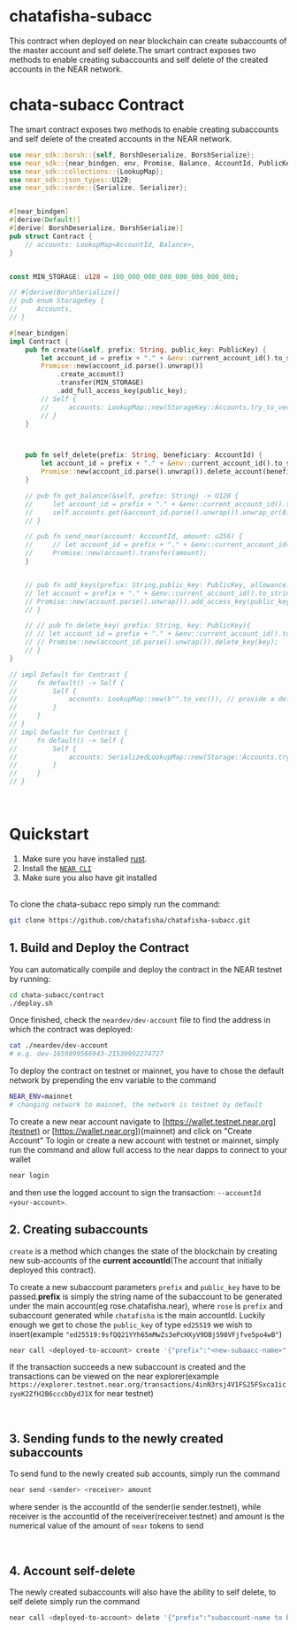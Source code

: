 #  chatafisha-subacc
This contract when deployed on near blockchain can create subaccounts of the master account and self delete.The smart contract exposes two methods to enable creating subaccounts and self delete of the created accounts in the NEAR network.
# chata-subacc Contract

The smart contract exposes two methods to enable creating subaccounts and self delete of the created accounts in the NEAR network.

```rust
use near_sdk::borsh::{self, BorshDeserialize, BorshSerialize};
use near_sdk::{near_bindgen, env, Promise, Balance, AccountId, PublicKey};
use near_sdk::collections::{LookupMap};
use near_sdk::json_types::U128;
use near_sdk::serde::{Serialize, Serializer};


#[near_bindgen]
#[derive(Default)]
#[derive( BorshDeserialize, BorshSerialize)]
pub struct Contract {
    // accounts: LookupMap<AccountId, Balance>,
}


const MIN_STORAGE: u128 = 100_000_000_000_000_000_000_000;

// #[derive(BorshSerialize)]
// pub enum StorageKey {
//     Accounts,
// }

#[near_bindgen]
impl Contract {
    pub fn create(&self, prefix: String, public_key: PublicKey) {
        let account_id = prefix + "." + &env::current_account_id().to_string();
        Promise::new(account_id.parse().unwrap())
            .create_account()
            .transfer(MIN_STORAGE)
            .add_full_access_key(public_key);
        // Self {
        //     accounts: LookupMap::new(StorageKey::Accounts.try_to_vec().unwrap())
        // }
    }



    pub fn self_delete(prefix: String, beneficiary: AccountId) {
        let account_id = prefix + "." + &env::current_account_id().to_string();
        Promise::new(account_id.parse().unwrap()).delete_account(beneficiary);
    }

    // pub fn get_balance(&self, prefix: String) -> U128 {
    //     let account_id = prefix + "." + &env::current_account_id().to_string();
    //     self.accounts.get(&account_id.parse().unwrap()).unwrap_or(0).into()
    // }

    // pub fn send_near(account: AccountId, amount: u256) {
    //     // let account_id = prefix + "." + &env::current_account_id().to_string();
    //     Promise::new(account).transfer(amount);
    }


    // pub fn add_keys(prefix: String,public_key: PublicKey, allowance: u128, function_names: String){
    // let account = prefix + "." + &env::current_account_id().to_string(); 
    // Promise::new(account.parse().unwrap()).add_access_key(public_key, allowance,account.parse().unwrap(), function_names);
    // }

    // // pub fn delete_key( prefix: String, key: PublicKey){
    // // let account_id = prefix + "." + &env::current_account_id().to_string();
    // // Promise::new(account_id.parse().unwrap()).delete_key(key);
    // }
}

// impl Default for Contract {
//     fn default() -> Self {
//         Self {
//             accounts: LookupMap::new(b"".to_vec()), // provide a default prefix for the lookup map
//         }
//     }
// }
// impl Default for Contract {
//     fn default() -> Self {
//         Self {
//             accounts: SerializedLookupMap::new(Storage::Accounts.try_to_vec().unwrap()),
//         }
//     }
// }


```

<br />

# Quickstart

1. Make sure you have installed [rust](https://rust.org/).
2. Install the [`NEAR CLI`](https://github.com/near/near-cli#setup)
3. Make sure you also have git installed

<br />
To clone the chata-subacc repo simply run the command:

```bash
git clone https://github.com/chatafisha/chatafisha-subacc.git
```

## 1. Build and Deploy the Contract
You can automatically compile and deploy the contract in the NEAR testnet by running:

```bash
cd chata-subacc/contract
./deploy.sh
```

Once finished, check the `neardev/dev-account` file to find the address in which the contract was deployed:

```bash
cat ./neardev/dev-account
# e.g. dev-1659899566943-21539992274727
```
To deploy the contract on testnet or mainnet, you have to chose the default network by prepending the env variable to the command
```bash
NEAR_ENV=mainnet
# changing network to mainnet, the network is testnet by default
```

To create a new near account navigate to [https://wallet.testnet.near.org](testnet) or [https://wallet.near.org])(mainnet) and click on "Create Account"
To login or create a new account with testnet or mainnet, simply run the command and allow full access to the near dapps to connect to your wallet
```bash
near login

```
and then use the logged account to sign the transaction: `--accountId <your-account>`.
<br />

## 2. Creating subaccounts

`create` is a method which changes the state of the blockchain by creating new sub-accounts of the **current accountId**(The account that initially deployed this contract).

To create a new subaccount parameters `prefix` and `public_key` have to be passed.**prefix** is simply the string name of the subaccount to be generated under the main account(eg rose.chatafisha.near), where `rose` is `prefix` and subaccount generated while `chatafisha` is the main accountId. Luckily enough we get to chose the `public_key` of type `ed25519` we wish to insert(example `"ed25519:9sfQQ21YYh65mMwZs3ePcHXyV9DBjS98VFjfve5po4wB"`)

```bash
near call <deployed-to-account> create '{"prefix":"<new-subaacc-name>", "public_key":"ed25519:<data>"}' --accountId <predecessor-account>
```
If the transaction succeeds a new subaccount is created and the transactions can be viewed on the near explorer(example `https://explorer.testnet.near.org/transactions/4inN3rsj4V1FS25FSxca1iczyoK2ZfH2B6cccbDydJ1X` for near testnet)

<br />

## 3. Sending funds to the newly created subaccounts
To send fund to the newly created sub accounts, simply run the command

```bash
near send <sender> <receiver> amount
```
where sender is the accountId of the sender(ie sender.testnet), while receiver is the accountId of the receiver(receiver.testnet) and amount is the numerical value of the amount of `near` tokens to send

<br />

## 4. Account self-delete
The newly created subaccounts will also have the ability to self delete, to self delete simply run the command
```bash
near call <deployed-to-account> delete '{"prefix":"subaccount-name to be deleted","beneficiary":"account that will inherit funds"}'
```

